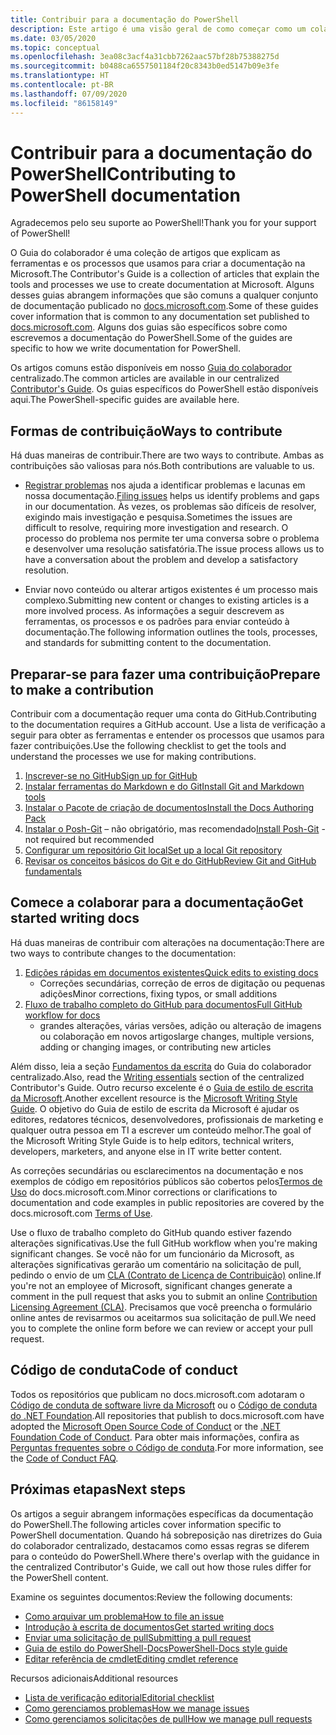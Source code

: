 ```yaml
---
title: Contribuir para a documentação do PowerShell
description: Este artigo é uma visão geral de como começar como um colaborador da documentação do PowerShell.
ms.date: 03/05/2020
ms.topic: conceptual
ms.openlocfilehash: 3ea08c3acf4a31cbb7262aac57bf28b75388275d
ms.sourcegitcommit: b0488ca6557501184f20c8343b0ed5147b09e3fe
ms.translationtype: HT
ms.contentlocale: pt-BR
ms.lasthandoff: 07/09/2020
ms.locfileid: "86158149"
---
```

# <a name="contributing-to-powershell-documentation"></a><span data-ttu-id="b830b-103">Contribuir para a documentação do PowerShell</span><span class="sxs-lookup"><span data-stu-id="b830b-103">Contributing to PowerShell documentation</span></span>

<span data-ttu-id="b830b-104">Agradecemos pelo seu suporte ao PowerShell!</span><span class="sxs-lookup"><span data-stu-id="b830b-104">Thank you for your support of PowerShell!</span></span>

<span data-ttu-id="b830b-105">O Guia do colaborador é uma coleção de artigos que explicam as ferramentas e os processos que usamos para criar a documentação na Microsoft.</span><span class="sxs-lookup"><span data-stu-id="b830b-105">The Contributor's Guide is a collection of articles that explain the tools and processes we use to create documentation at Microsoft.</span></span> <span data-ttu-id="b830b-106">Alguns desses guias abrangem informações que são comuns a qualquer conjunto de documentação publicado no [docs.microsoft.com][docs].</span><span class="sxs-lookup"><span data-stu-id="b830b-106">Some of these guides cover information that is common to any documentation set published to [docs.microsoft.com][docs].</span></span> <span data-ttu-id="b830b-107">Alguns dos guias são específicos sobre como escrevemos a documentação do PowerShell.</span><span class="sxs-lookup"><span data-stu-id="b830b-107">Some of the guides are specific to how we write documentation for PowerShell.</span></span>

<span data-ttu-id="b830b-108">Os artigos comuns estão disponíveis em nosso [Guia do colaborador][contribute] centralizado.</span><span class="sxs-lookup"><span data-stu-id="b830b-108">The common articles are available in our centralized [Contributor's Guide][contribute].</span></span> <span data-ttu-id="b830b-109">Os guias específicos do PowerShell estão disponíveis aqui.</span><span class="sxs-lookup"><span data-stu-id="b830b-109">The PowerShell-specific guides are available here.</span></span>

## <a name="ways-to-contribute"></a><span data-ttu-id="b830b-110">Formas de contribuição</span><span class="sxs-lookup"><span data-stu-id="b830b-110">Ways to contribute</span></span>

<span data-ttu-id="b830b-111">Há duas maneiras de contribuir.</span><span class="sxs-lookup"><span data-stu-id="b830b-111">There are two ways to contribute.</span></span> <span data-ttu-id="b830b-112">Ambas as contribuições são valiosas para nós.</span><span class="sxs-lookup"><span data-stu-id="b830b-112">Both contributions are valuable to us.</span></span>

- <span data-ttu-id="b830b-113">[Registrar problemas][file-an-issue] nos ajuda a identificar problemas e lacunas em nossa documentação.</span><span class="sxs-lookup"><span data-stu-id="b830b-113">[Filing issues][file-an-issue] helps us identify problems and gaps in our documentation.</span></span> <span data-ttu-id="b830b-114">Às vezes, os problemas são difíceis de resolver, exigindo mais investigação e pesquisa.</span><span class="sxs-lookup"><span data-stu-id="b830b-114">Sometimes the issues are difficult to resolve, requiring more investigation and research.</span></span> <span data-ttu-id="b830b-115">O processo do problema nos permite ter uma conversa sobre o problema e desenvolver uma resolução satisfatória.</span><span class="sxs-lookup"><span data-stu-id="b830b-115">The issue process allows us to have a conversation about the problem and develop a satisfactory resolution.</span></span>

- <span data-ttu-id="b830b-116">Enviar novo conteúdo ou alterar artigos existentes é um processo mais complexo.</span><span class="sxs-lookup"><span data-stu-id="b830b-116">Submitting new content or changes to existing articles is a more involved process.</span></span> <span data-ttu-id="b830b-117">As informações a seguir descrevem as ferramentas, os processos e os padrões para enviar conteúdo à documentação.</span><span class="sxs-lookup"><span data-stu-id="b830b-117">The following information outlines the tools, processes, and standards for submitting content to the documentation.</span></span>

## <a name="prepare-to-make-a-contribution"></a><span data-ttu-id="b830b-118">Preparar-se para fazer uma contribuição</span><span class="sxs-lookup"><span data-stu-id="b830b-118">Prepare to make a contribution</span></span>

<span data-ttu-id="b830b-119">Contribuir com a documentação requer uma conta do GitHub.</span><span class="sxs-lookup"><span data-stu-id="b830b-119">Contributing to the documentation requires a GitHub account.</span></span> <span data-ttu-id="b830b-120">Use a lista de verificação a seguir para obter as ferramentas e entender os processos que usamos para fazer contribuições.</span><span class="sxs-lookup"><span data-stu-id="b830b-120">Use the following checklist to get the tools and understand the processes we use for making contributions.</span></span>

1. [<span data-ttu-id="b830b-121">Inscrever-se no GitHub</span><span class="sxs-lookup"><span data-stu-id="b830b-121">Sign up for GitHub</span></span>](/contribute/get-started-setup-github)
1. [<span data-ttu-id="b830b-122">Instalar ferramentas do Markdown e do Git</span><span class="sxs-lookup"><span data-stu-id="b830b-122">Install Git and Markdown tools</span></span>](/contribute/get-started-setup-tools)
1. [<span data-ttu-id="b830b-123">Instalar o Pacote de criação de documentos</span><span class="sxs-lookup"><span data-stu-id="b830b-123">Install the Docs Authoring Pack</span></span>](/contribute/how-to-write-docs-auth-pack)
1. <span data-ttu-id="b830b-124">[Instalar o Posh-Git][posh-git] – não obrigatório, mas recomendado</span><span class="sxs-lookup"><span data-stu-id="b830b-124">[Install Posh-Git][posh-git] - not required but recommended</span></span>
1. [<span data-ttu-id="b830b-125">Configurar um repositório Git local</span><span class="sxs-lookup"><span data-stu-id="b830b-125">Set up a local Git repository</span></span>](/contribute/get-started-setup-local)
1. [<span data-ttu-id="b830b-126">Revisar os conceitos básicos do Git e do GitHub</span><span class="sxs-lookup"><span data-stu-id="b830b-126">Review Git and GitHub fundamentals</span></span>](/contribute/git-github-fundamentals)

## <a name="get-started-writing-docs"></a><span data-ttu-id="b830b-127">Comece a colaborar para a documentação</span><span class="sxs-lookup"><span data-stu-id="b830b-127">Get started writing docs</span></span>

<span data-ttu-id="b830b-128">Há duas maneiras de contribuir com alterações na documentação:</span><span class="sxs-lookup"><span data-stu-id="b830b-128">There are two ways to contribute changes to the documentation:</span></span>

1. [<span data-ttu-id="b830b-129">Edições rápidas em documentos existentes</span><span class="sxs-lookup"><span data-stu-id="b830b-129">Quick edits to existing docs</span></span>](/contribute/#quick-edits-to-existing-documents)
   - <span data-ttu-id="b830b-130">Correções secundárias, correção de erros de digitação ou pequenas adições</span><span class="sxs-lookup"><span data-stu-id="b830b-130">Minor corrections, fixing typos, or small additions</span></span>
1. [<span data-ttu-id="b830b-131">Fluxo de trabalho completo do GitHub para documentos</span><span class="sxs-lookup"><span data-stu-id="b830b-131">Full GitHub workflow for docs</span></span>](/contribute/how-to-write-workflows-major)
   - <span data-ttu-id="b830b-132">grandes alterações, várias versões, adição ou alteração de imagens ou colaboração em novos artigos</span><span class="sxs-lookup"><span data-stu-id="b830b-132">large changes, multiple versions, adding or changing images, or contributing new articles</span></span>

<span data-ttu-id="b830b-133">Além disso, leia a seção [Fundamentos da escrita](/contribute/style-quick-start) do Guia do colaborador centralizado.</span><span class="sxs-lookup"><span data-stu-id="b830b-133">Also, read the [Writing essentials](/contribute/style-quick-start) section of the centralized Contributor's Guide.</span></span> <span data-ttu-id="b830b-134">Outro recurso excelente é o [Guia de estilo de escrita da Microsoft][style-guide].</span><span class="sxs-lookup"><span data-stu-id="b830b-134">Another excellent resource is the [Microsoft Writing Style Guide][style-guide].</span></span> <span data-ttu-id="b830b-135">O objetivo do Guia de estilo de escrita da Microsoft é ajudar os editores, redatores técnicos, desenvolvedores, profissionais de marketing e qualquer outra pessoa em TI a escrever um conteúdo melhor.</span><span class="sxs-lookup"><span data-stu-id="b830b-135">The goal of the Microsoft Writing Style Guide is to help editors, technical writers, developers, marketers, and anyone else in IT write better content.</span></span>

<span data-ttu-id="b830b-136">As correções secundárias ou esclarecimentos na documentação e nos exemplos de código em repositórios públicos são cobertos pelos[Termos de Uso][terms-of-use] do docs.microsoft.com.</span><span class="sxs-lookup"><span data-stu-id="b830b-136">Minor corrections or clarifications to documentation and code examples in public repositories are covered by the docs.microsoft.com [Terms of Use][terms-of-use].</span></span>

<span data-ttu-id="b830b-137">Use o fluxo de trabalho completo do GitHub quando estiver fazendo alterações significativas.</span><span class="sxs-lookup"><span data-stu-id="b830b-137">Use the full GitHub workflow when you're making significant changes.</span></span> <span data-ttu-id="b830b-138">Se você não for um funcionário da Microsoft, as alterações significativas gerarão um comentário na solicitação de pull, pedindo o envio de um [CLA (Contrato de Licença de Contribuição)][cla] online.</span><span class="sxs-lookup"><span data-stu-id="b830b-138">If you're not an employee of Microsoft, significant changes generate a comment in the pull request that asks you to submit an online [Contribution Licensing Agreement (CLA)][cla].</span></span> <span data-ttu-id="b830b-139">Precisamos que você preencha o formulário online antes de revisarmos ou aceitarmos sua solicitação de pull.</span><span class="sxs-lookup"><span data-stu-id="b830b-139">We need you to complete the online form before we can review or accept your pull request.</span></span>

## <a name="code-of-conduct"></a><span data-ttu-id="b830b-140">Código de conduta</span><span class="sxs-lookup"><span data-stu-id="b830b-140">Code of conduct</span></span>

<span data-ttu-id="b830b-141">Todos os repositórios que publicam no docs.microsoft.com adotaram o [Código de conduta de software livre da Microsoft](https://opensource.microsoft.com/codeofconduct/) ou o [Código de conduta do .NET Foundation](https://dotnetfoundation.org/code-of-conduct).</span><span class="sxs-lookup"><span data-stu-id="b830b-141">All repositories that publish to docs.microsoft.com have adopted the [Microsoft Open Source Code of Conduct](https://opensource.microsoft.com/codeofconduct/) or the [.NET Foundation Code of Conduct](https://dotnetfoundation.org/code-of-conduct).</span></span> <span data-ttu-id="b830b-142">Para obter mais informações, confira as [Perguntas frequentes sobre o Código de conduta](https://opensource.microsoft.com/codeofconduct/faq/).</span><span class="sxs-lookup"><span data-stu-id="b830b-142">For more information, see the [Code of Conduct FAQ](https://opensource.microsoft.com/codeofconduct/faq/).</span></span>

## <a name="next-steps"></a><span data-ttu-id="b830b-143">Próximas etapas</span><span class="sxs-lookup"><span data-stu-id="b830b-143">Next steps</span></span>

<span data-ttu-id="b830b-144">Os artigos a seguir abrangem informações específicas da documentação do PowerShell.</span><span class="sxs-lookup"><span data-stu-id="b830b-144">The following articles cover information specific to PowerShell documentation.</span></span> <span data-ttu-id="b830b-145">Quando há sobreposição nas diretrizes do Guia do colaborador centralizado, destacamos como essas regras se diferem para o conteúdo do PowerShell.</span><span class="sxs-lookup"><span data-stu-id="b830b-145">Where there's overlap with the guidance in the centralized Contributor's Guide, we call out how those rules differ for the PowerShell content.</span></span>

<span data-ttu-id="b830b-146">Examine os seguintes documentos:</span><span class="sxs-lookup"><span data-stu-id="b830b-146">Review the following documents:</span></span>

- [<span data-ttu-id="b830b-147">Como arquivar um problema</span><span class="sxs-lookup"><span data-stu-id="b830b-147">How to file an issue</span></span>](file-an-issue.md)
- [<span data-ttu-id="b830b-148">Introdução à escrita de documentos</span><span class="sxs-lookup"><span data-stu-id="b830b-148">Get started writing docs</span></span>](get-started-writing.md)
- [<span data-ttu-id="b830b-149">Enviar uma solicitação de pull</span><span class="sxs-lookup"><span data-stu-id="b830b-149">Submitting a pull request</span></span>](pull-requests.md)
- [<span data-ttu-id="b830b-150">Guia de estilo do PowerShell-Docs</span><span class="sxs-lookup"><span data-stu-id="b830b-150">PowerShell-Docs style guide</span></span>](powershell-style-guide.md)
- [<span data-ttu-id="b830b-151">Editar referência de cmdlet</span><span class="sxs-lookup"><span data-stu-id="b830b-151">Editing cmdlet reference</span></span>](editing-cmdlet-ref.md)

<span data-ttu-id="b830b-152">Recursos adicionais</span><span class="sxs-lookup"><span data-stu-id="b830b-152">Additional resources</span></span>

- [<span data-ttu-id="b830b-153">Lista de verificação editorial</span><span class="sxs-lookup"><span data-stu-id="b830b-153">Editorial checklist</span></span>](editorial-checklist.md)
- [<span data-ttu-id="b830b-154">Como gerenciamos problemas</span><span class="sxs-lookup"><span data-stu-id="b830b-154">How we manage issues</span></span>](managing-issues.md)
- [<span data-ttu-id="b830b-155">Como gerenciamos solicitações de pull</span><span class="sxs-lookup"><span data-stu-id="b830b-155">How we manage pull requests</span></span>](managing-pull-requests.md)

<!--link refs-->
[cla]: https://cla.microsoft.com/
[contribute]: /contribute/
[docs]: https://docs.microsoft.com/
[file-an-issue]: file-an-issue.md
[posh-git]: https://www.powershellgallery.com/packages/posh-git
[psdocs]: /powershell
[style-guide]: /style-guide/welcome/
[terms-of-use]: /legal/termsofuse
